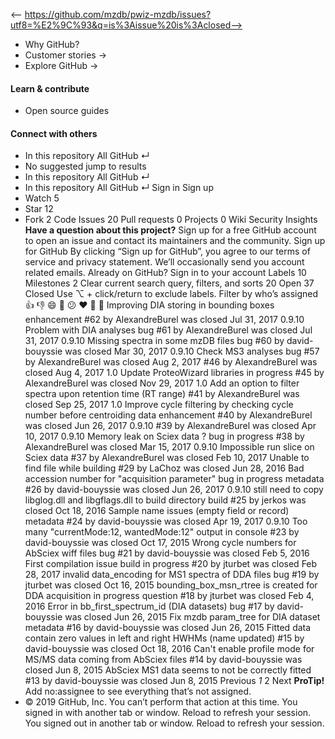 <-- https://github.com/mzdb/pwiz-mzdb/issues?utf8=%E2%9C%93&q=is%3Aissue%20is%3Aclosed-->

* Why GitHub? 
* Customer stories →
* Explore GitHub →
#### Learn & contribute
* Open source guides
#### Connect with others
* In this repository  All GitHub  ↵
* No suggested jump to results
* In this repository  All GitHub  ↵
* In this repository  All GitHub  ↵
Sign in  Sign up
* Watch  5 
* Star  12 
* Fork  2 
Code Issues 20 Pull requests 0 Projects 0 Wiki  Security  Insights
**Have a question about this project?** Sign up for a free GitHub account to open an issue and contact its maintainers and the community. 
Sign up for GitHub
By clicking “Sign up for GitHub”, you agree to our terms of service and privacy statement. We’ll occasionally send you account related emails.
Already on GitHub? Sign in to your account
Labels  10  Milestones  2
Clear current search query, filters, and sorts
20 Open  37 Closed
Use ⌥ \+ click/return to exclude labels.
Filter by who’s assigned
👍 👎 😄 🎉 😕 ❤️ 🚀 👀
Improving DIA storing in bounding boxes enhancement
#62 by AlexandreBurel was closed Jul 31, 2017 0.9.10
Problem with DIA analyses bug
#61 by AlexandreBurel was closed Jul 31, 2017 0.9.10
Missing spectra in some mzDB files bug
#60 by david-bouyssie was closed Mar 30, 2017 0.9.10
Check MS3 analyses bug
#57 by AlexandreBurel was closed Aug 2, 2017
#46 by AlexandreBurel was closed Aug 4, 2017 1.0
Update ProteoWizard libraries in progress
#45 by AlexandreBurel was closed Nov 29, 2017 1.0
Add an option to filter spectra upon retention time (RT range)
#41 by AlexandreBurel was closed Sep 25, 2017 1.0
Improve cycle filtering by checking cycle number before centroiding data enhancement
#40 by AlexandreBurel was closed Jun 26, 2017 0.9.10
#39 by AlexandreBurel was closed Apr 10, 2017 0.9.10
Memory leak on Sciex data ? bug in progress
#38 by AlexandreBurel was closed Mar 15, 2017 0.9.10
Impossible run slice on Sciex data
#37 by AlexandreBurel was closed Feb 10, 2017
Unable to find file while building
#29 by LaChoz was closed Jun 28, 2016
Bad accession number for "acquisition parameter" bug in progress metadata
#26 by david-bouyssie was closed Jun 26, 2017 0.9.10
still need to copy libglog.dll and libgflags.dll to build directory build
#25 by jerkos was closed Oct 18, 2016
Sample name issues (empty field or record) metadata
#24 by david-bouyssie was closed Apr 19, 2017 0.9.10
Too many "currentMode:12, wantedMode:12" output in console
#23 by david-bouyssie was closed Oct 17, 2015
Wrong cycle numbers for AbSciex wiff files bug
#21 by david-bouyssie was closed Feb 5, 2016
First compilation issue build in progress
#20 by jturbet was closed Feb 28, 2017
invalid data_encoding for MS1 spectra of DDA files bug
#19 by jturbet was closed Oct 16, 2015
bounding_box_msn_rtree is created for DDA acquisition in progress question
#18 by jturbet was closed Feb 4, 2016
Error in bb_first_spectrum_id (DIA datasets) bug
#17 by david-bouyssie was closed Jun 26, 2015
Fix mzdb param_tree for DIA dataset metadata
#16 by david-bouyssie was closed Jun 26, 2015
Fitted data contain zero values in left and right HWHMs (name updated)
#15 by david-bouyssie was closed Oct 18, 2016
Can't enable profile mode for MS/MS data coming from AbSciex files
#14 by david-bouyssie was closed Jun 8, 2015
AbSciex MS1 data seems to not be correctly fitted
#13 by david-bouyssie was closed Jun 8, 2015
Previous _1_ 2 Next
**ProTip!** Add no:assignee to see everything that’s not assigned. 
* © 2019 GitHub, Inc.
You can’t perform that action at this time.
You signed in with another tab or window. Reload to refresh your session. You signed out in another tab or window. Reload to refresh your session.